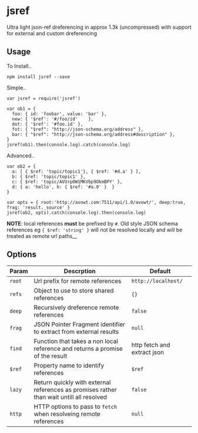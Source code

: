 # jsref

Ultra light json-ref dreferencing in approx 1.3k (uncompressed) with support for external and custom dreferencing

## Usage

To Install.. 

`npm install jsref --save`

Simple..

```
var jsref = require('jsref')

var ob1 = {
  foo: { id: 'foobar', value: 'bar' },
  new: { '$ref': '#/foo/id'    },
  dot: { '$ref': '#foo.id' },
  fot: { "$ref": "http://json-schema.org/address" },
  bar: { "$ref": "http://json-schema.org/address#description" },
}
jsref(ob1).then(console.log).catch(console.log)
```

Advanced..

```
var ob2 = {
  a: [ { $ref: 'topic/topic1'}, { $ref: '#d.a' } ], 
  b: { $ref: 'topic/topic1' }, 
  c: { $ref: 'topic/AVUrpOW1MKVbp9OkmBPY' },
  d: { a: 'hello', b: { $ref: '#a.0' }  }
}

var opts = { root:'http://avowt.com:7511/api/1.0/avowt/', deep:true, frag: 'result._source' }
jsref(ob2, opts).catch(console.log).then(console.log)
```
   __NOTE__: local references __must__ be prefixed by `#`. 
   Old style JSON schema references eg `{ $ref: 'string' }` will not be resolved locally and will be treated as remote url paths__

   
## Options

Param  | Descrption | Default
-------|------------|---------
`root` | Url prefix for remote references | `http://localhost/`
`refs` | Object to use to store shared references | `{}`
`deep` | Recursively dreference remote references | `false`
`frag` | JSON Pointer Fragment identifier to extract from external results | `null`
`find` | Function that takes a non local reference and returns a promise of the result | http fetch and extract json 
`$ref` | Property name to identify references | `$ref` 
`lazy` | Return quickly with external references as promises rather than wait untill all resolved | `false` 
`http` | HTTP options to pass to `fetch` when resolveing remote references | `null`
